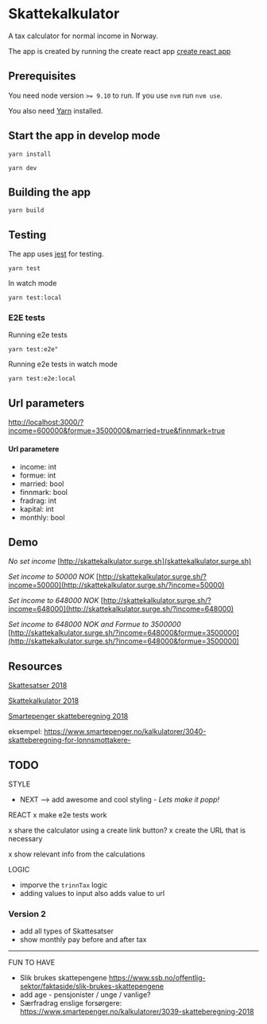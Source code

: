 
# Skattekalkulator
A tax calculator for normal income in Norway.

The app is created by running the create react app [create react app](https://github.com/facebook/create-react-app)


## Prerequisites
You need node version `>= 9.10` to run. If you use `nvm` run `nvm use`.

You also need [Yarn](https://yarnpkg.com/lang/en/) installed.


## Start the app in develop mode
`yarn install`

`yarn dev`

## Building the app
`yarn build`

## Testing
The app uses [jest](https://jestjs.io/) for testing.

`yarn test`

In watch mode

`yarn test:local`

### E2E tests
Running e2e tests

`yarn test:e2e"`

Running e2e tests in watch mode

`yarn test:e2e:local`


## Url parameters
[http://localhost:3000/?income=600000&formue=3500000&married=true&finnmark=true](http://localhost:3000/?income=600000&formue=3500000&married=true&finnmark=true)

#### Url parametere
- income: int
- formue: int
- married: bool
- finnmark: bool
- fradrag: int
- kapital: int
- monthly: bool

## Demo
_No set income_
[http://skattekalkulator.surge.sh](skattekalkulator.surge.sh)

_Set income to 50000 NOK_
[http://skattekalkulator.surge.sh/?income=50000](http://skattekalkulator.surge.sh/?income=50000)

_Set income to 648000 NOK_
[http://skattekalkulator.surge.sh/?income=648000](http://skattekalkulator.surge.sh/?income=648000)


_Set income to 648000 NOK and Formue to 3500000_
[http://skattekalkulator.surge.sh/?income=648000&formue=3500000](http://skattekalkulator.surge.sh/?income=648000&formue=3500000)





## Resources

[Skattesatser 2018](https://www.regjeringen.no/no/tema/okonomi-og-budsjett/skatter-og-avgifter/skattesatser-2018/id2575161/)

[Skattekalkulator 2018](https://skattekalkulator2018.app.skatteetaten.no/)

[Smartepenger skatteberegning 2018](https://www.smartepenger.no/kalkulatorer/3039-skatteberegning-2018)




eksempel: https://www.smartepenger.no/kalkulatorer/3040-skatteberegning-for-lonnsmottakere-




## TODO

STYLE
- NEXT --> add awesome and cool styling - _Lets make it popp!_


REACT
x make e2e tests work

x share the calculator using a create link button?
x create the URL that is necessary

x show relevant info from the calculations

LOGIC
- imporve the `trinnTax` logic
- adding values to input also adds value to url


### Version 2
- add all types of Skattesatser
- show monthly pay before and after tax


**********


FUN TO HAVE
- Slik brukes skattepengene https://www.ssb.no/offentlig-sektor/faktaside/slik-brukes-skattepengene
- add age - pensjonister / unge / vanlige?
- Særfradrag enslige forsørgere: https://www.smartepenger.no/kalkulatorer/3039-skatteberegning-2018

